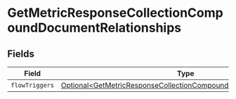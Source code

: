 # GetMetricResponseCollectionCompoundDocumentRelationships


## Fields

| Field                                                                                                                                                    | Type                                                                                                                                                     | Required                                                                                                                                                 | Description                                                                                                                                              |
| -------------------------------------------------------------------------------------------------------------------------------------------------------- | -------------------------------------------------------------------------------------------------------------------------------------------------------- | -------------------------------------------------------------------------------------------------------------------------------------------------------- | -------------------------------------------------------------------------------------------------------------------------------------------------------- |
| `flowTriggers`                                                                                                                                           | [Optional\<GetMetricResponseCollectionCompoundDocumentFlowTriggers>](../../models/components/GetMetricResponseCollectionCompoundDocumentFlowTriggers.md) | :heavy_minus_sign:                                                                                                                                       | N/A                                                                                                                                                      |